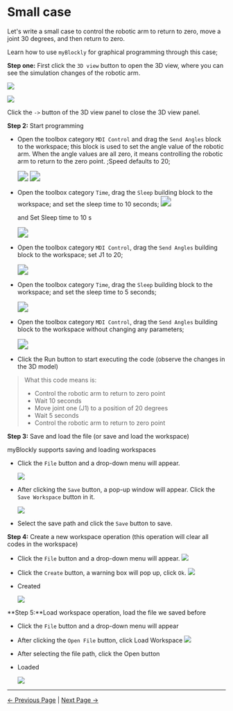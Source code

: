 # Small case

Let's write a small case to control the robotic arm to return to zero, move a joint 30 degrees, and then return to zero.

Learn how to use `myBlockly` for graphical programming through this case;



**Step one:** First click the `3D view` button to open the 3D view, where you can see the simulation changes of the robotic arm.



![](..\..\..\..\resources\5-BasicApplication\5.2-ApplicationUse\5.2.1-mystudio\1-myblockly\images\3\1.png)

![](..\..\..\..\resources\5-BasicApplication\5.2-ApplicationUse\5.2.1-mystudio\1-myblockly\images\3\2.png)



Click the `->` button of the 3D view panel to close the 3D view panel.





**Step 2:** Start programming

- Open the toolbox category `MDI Control` and drag the `Send Angles` block to the workspace; this block is used to set the angle value of the robotic arm. When the angle values are all zero, it means controlling the robotic arm to return to the zero point. ;Speed defaults to 20;

  <img src="..\..\..\..\resources\5-BasicApplication\5.2-ApplicationUse\5.2.1-mystudio\1-myblockly\images\3\3.png" style="zoom:150%;" />

  <img src="..\..\..\..\resources\5-BasicApplication\5.2-ApplicationUse\5.2.1-mystudio\1-myblockly\images\3\4.png" style="zoom:150%;" />



- Open the toolbox category `Time`, drag the `Sleep` building block to the workspace; and set the sleep time to 10 seconds;
  <img src="..\..\..\..\resources\5-BasicApplication\5.2-ApplicationUse\5.2.1-mystudio\1-myblockly\images\3\5.png" style="zoom:150%;" />





  and Set Sleep time to 10 s

    <img src="..\..\..\..\resources\5-BasicApplication\5.2-ApplicationUse\5.2.1-mystudio\1-myblockly\images\3\6.png" style="zoom:150%;" />







- Open the toolbox category `MDI Control`, drag the `Send Angles` building block to the workspace; set J1 to 20;

  <img src="..\..\..\..\resources\5-BasicApplication\5.2-ApplicationUse\5.2.1-mystudio\1-myblockly\images\3\7.png" style="zoom:150%;" />

- Open the toolbox category `Time`, drag the `Sleep` building block to the workspace; and set the sleep time to 5 seconds;

  <img src="..\..\..\..\resources\5-BasicApplication\5.2-ApplicationUse\5.2.1-mystudio\1-myblockly\images\3\8.png" style="zoom:150%;" />

- Open the toolbox category `MDI Control`, drag the `Send Angles` building block to the workspace without changing any parameters;

  <img src="..\..\..\..\resources\5-BasicApplication\5.2-ApplicationUse\5.2.1-mystudio\1-myblockly\images\3\9.png" style="zoom:150%;" />



- Click the Run button to start executing the code (observe the changes in the 3D model)


> What this code means is:
>
> - Control the robotic arm to return to zero point
> - Wait 10 seconds
> - Move joint one (J1) to a position of 20 degrees
> - Wait 5 seconds
> - Control the robotic arm to return to zero point







**Step 3:** Save and load the file (or save and load the workspace)



myBlockly supports saving and loading workspaces



- Click the `File` button and a drop-down menu will appear.

  <img src="..\..\..\..\resources\5-BasicApplication\5.2-ApplicationUse\5.2.1-mystudio\1-myblockly\images\3\10.png" />



- After clicking the `Save` button, a pop-up window will appear. Click the `Save Workspace` button in it.

  <img src="..\..\..\..\resources\5-BasicApplication\5.2-ApplicationUse\5.2.1-mystudio\1-myblockly\images\3\11.png" />



- Select the save path and click the `Save` button to save.








**Step 4:** Create a new workspace operation (this operation will clear all codes in the workspace)



- Click the `File` button and a drop-down menu will appear.
  <img src="..\..\..\..\resources\5-BasicApplication\5.2-ApplicationUse\5.2.1-mystudio\1-myblockly\images\3\10.png" />



- Click the `Create` button, a warning box will pop up, click `Ok`.
  <img src="..\..\..\..\resources\5-BasicApplication\5.2-ApplicationUse\5.2.1-mystudio\1-myblockly\images\3\13.png" />



- Created

  <img src="..\..\..\..\resources\5-BasicApplication\5.2-ApplicationUse\5.2.1-mystudio\1-myblockly\images\3\14.png" />







**Step 5:**Load workspace operation, load the file we saved before

- Click the `File` button and a drop-down menu will appear

- After clicking the `Open File` button, click Load Workspace
  <img src="..\..\..\..\resources\5-BasicApplication\5.2-ApplicationUse\5.2.1-mystudio\1-myblockly\images\3\15.png" />



- After selecting the file path, click the Open button


- Loaded

  <img src="..\..\..\..\resources\5-BasicApplication\5.2-ApplicationUse\5.2.1-mystudio\1-myblockly\images\3\9.png" />

---

  [← Previous Page](./2-interface_description.md) | [Next Page →](./4-quickMove.md)

